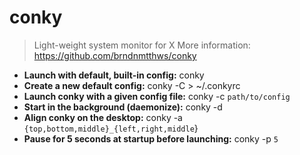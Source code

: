 # conky
> Light-weight system monitor for X
> More information: <https://github.com/brndnmtthws/conky>
- **Launch with default, built-in config:**
conky
- **Create a new default config:**
conky -C > ~/.conkyrc
- **Launch conky with a given config file:**
conky -c `path/to/config`
- **Start in the background (daemonize):**
conky -d
- **Align conky on the desktop:**
conky -a `{top,bottom,middle}_{left,right,middle`}
- **Pause for 5 seconds at startup before launching:**
conky -p `5`

